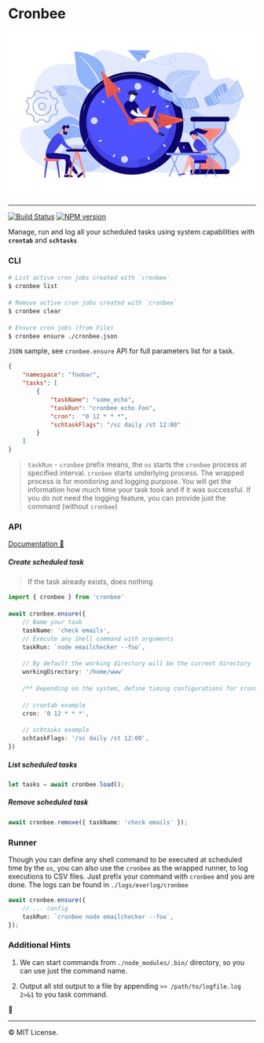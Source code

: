 # Cronbee

<p align='center'>
    <img src='assets/background.jpg'/>
</p>

----

[![Build Status](https://travis-ci.com/atmajs/cronbee.svg?branch=master)](https://travis-ci.com/atmajs/cronbee)
[![NPM version](https://badge.fury.io/js/cronbee.svg)](http://badge.fury.io/js/cronbee)

Manage, run and log all your scheduled tasks using system capabilities with **`crontab`** and **`schtasks`**



### CLI

```bash
# List active cron jobs created with `cronbee`
$ cronbee list

# Remove active cron jobs created with `cronbee`
$ cronbee clear

# Ensure cron jobs (from File)
$ cronbee ensure ./cronbee.json
```


`JSON` sample, see `cronbee.ensure` API for full parameters list for a task.

```json
{
    "namespace": "foobar",
    "tasks": [
        {
            "taskName": "some_echo",
            "taskRun": "cronbee echo Foo",
            "cron":  "0 12 * * *",
            "schtaskFlags": "/sc daily /st 12:00"
        }
    ]
}
```

> `taskRun` - `cronbee` prefix means, the `os` starts the `cronbee` process at specified interval. `cronbee` starts underlying process. The wrapped process is for monitoring and logging purpose. You will get the information how much time your task took and if it was successful. If you do not need the logging feature, you can provide just the command (without `cronbee`)

### API

[Documentation 🔗](https://docs.atma.dev/cronbee)

##### Create scheduled task

> If the task already exists, does nothing

```ts
import { cronbee } from 'cronbee'

await cronbee.ensure({
    // Name your task
    taskName: 'check emails',
    // Execute any Shell command with arguments
    taskRun: `node emailchecker --foo`,

    // By default the working directory will be the current directory
    workingDirectory: '/home/www'

    /** Depending on the system, define timing configurations for crontab or schtasks separately */

    // crontab example
    cron: '0 12 * * *',

    // schtasks example
    schtaskFlags: '/sc daily /st 12:00',
})
```

##### List scheduled tasks
```ts
let tasks = await cronbee.load();
```

##### Remove scheduled task
```ts
await cronbee.remove({ taskName: 'check emails' });
```


### Runner

Though you can define any shell command to be executed at scheduled time by the `os`, you can also use the `cronbee` as the wrapped runner, to log executions to CSV files. Just prefix your command with `cronbee` and you are done. The logs can be found in `./logs/everlog/cronbee`

```ts
await cronbee.ensure({
    // ... config
    taskRun: `cronbee node emailchecker --foo`,
});
```

### Additional Hints

1. We can start commands from `./node_modules/.bin/` directory, so you can use just the command name.

2. Output all std output to a file by appending `>> /path/to/logfile.log 2>&1` to you task command.

🏁

----
©️ MIT License.
